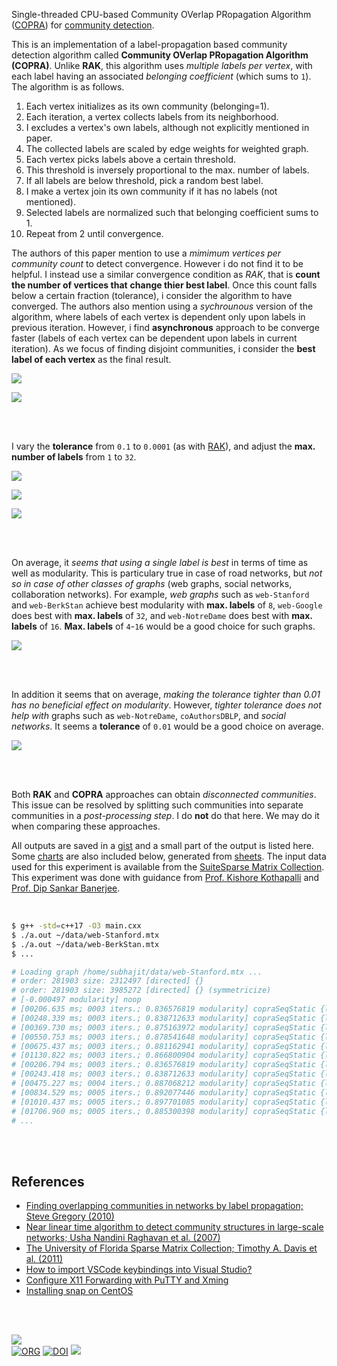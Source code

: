 Single-threaded CPU-based Community OVerlap PRopagation Algorithm ([COPRA]) for
[community detection].

This is an implementation of a label-propagation based community detection
algorithm called **Community OVerlap PRopagation Algorithm (COPRA)**. Unlike
**RAK**, this algorithm uses *multiple labels per vertex*, with each label having an
associated *belonging coefficient* (which sums to `1`). The algorithm is as follows.

1. Each vertex initializes as its own community (belonging=1).
2. Each iteration, a vertex collects labels from its neighborhood.
3. I excludes a vertex's own labels, although not explicitly mentioned in paper.
4. The collected labels are scaled by edge weights for weighted graph.
5. Each vertex picks labels above a certain threshold.
6. This threshold is inversely proportional to the max. number of labels.
7. If all labels are below threshold, pick a random best label.
8. I make a vertex join its own community if it has no labels (not mentioned).
9. Selected labels are normalized such that belonging coefficient sums to 1.
10. Repeat from 2 until convergence.

The authors of this paper mention to use a *mimimum vertices per community count*
to detect convergence. However i do not find it to be helpful. I instead use a
similar convergence condition as *RAK*, that is **count the number of vertices that**
**change thier best label**. Once this count falls below a certain fraction
(tolerance), i consider the algorithm to have converged. The authors also
mention using a *sychrounous* version of the algorithm, where labels of each
vertex is dependent only upon labels in previous iteration. However, i find
**asynchronous** approach to be converge faster (labels of each vertex can be
dependent upon labels in current iteration). As we focus of finding disjoint
communities, i consider the **best label of each vertex** as the final result.

[![](https://i.imgur.com/6UOli7q.png)][sheetp]

[![](https://i.imgur.com/7RUqa6l.png)][sheetp]

<br>
<br>

I vary the **tolerance** from `0.1` to `0.0001` (as with [RAK]), and adjust the **max.**
**number of labels** from `1` to `32`.

[![](https://i.imgur.com/70hxdGa.png)][sheetp]

[![](https://i.imgur.com/sG6ASLc.png)][sheetp]

[![](https://i.imgur.com/2NnJXny.png)][sheetp]

<br>
<br>

On average, it *seems that using a single label is best* in terms of time as well
as modularity. This is particulary true in case of road networks, but *not so in*
*case of other classes of graphs* (web graphs, social networks, collaboration
networks). For example, *web graphs* such as `web-Stanford` and `web-BerkStan` achieve
best modularity with **max. labels** of `8`, `web-Google` does best with **max. labels** of
`32`, and `web-NotreDame` does best with **max. labels** of `16`. **Max. labels** of `4`-`16`
would be a good choice for such graphs.

[![](https://i.imgur.com/zqq3eJO.png)][sheetp]

<br>
<br>

In addition it seems that on average, *making the tolerance tighter than 0.01 has*
*no beneficial effect on modularity*. However, *tighter tolerance does not help*
*with* graphs such as `web-NotreDame`, `coAuthorsDBLP`, and *social networks*. It seems
a **tolerance** of `0.01` would be a good choice on average.

[![](https://i.imgur.com/4rd819J.png)][sheetp]

<br>
<br>

Both **RAK** and **COPRA** approaches can obtain *disconnected communities*. This issue
can be resolved by splitting such communities into separate communities in a
*post-processing step*. I do **not** do that here. We may do it when comparing these
approaches.

All outputs are saved in a [gist] and a small part of the output is listed here.
Some [charts] are also included below, generated from [sheets]. The input data
used for this experiment is available from the [SuiteSparse Matrix Collection].
This experiment was done with guidance from [Prof. Kishore Kothapalli] and
[Prof. Dip Sankar Banerjee].


[COPRA]: https://arxiv.org/abs/0910.5516
[RAK]: https://arxiv.org/abs/0709.2938
[community detection]: https://en.wikipedia.org/wiki/Community_search
[previous experiment]: https://github.com/puzzlef/rak-communities-seq
[Prof. Dip Sankar Banerjee]: https://sites.google.com/site/dipsankarban/
[Prof. Kishore Kothapalli]: https://faculty.iiit.ac.in/~kkishore/
[SuiteSparse Matrix Collection]: https://sparse.tamu.edu

<br>

```bash
$ g++ -std=c++17 -O3 main.cxx
$ ./a.out ~/data/web-Stanford.mtx
$ ./a.out ~/data/web-BerkStan.mtx
$ ...

# Loading graph /home/subhajit/data/web-Stanford.mtx ...
# order: 281903 size: 2312497 [directed] {}
# order: 281903 size: 3985272 [directed] {} (symmetricize)
# [-0.000497 modularity] noop
# [00206.635 ms; 0003 iters.; 0.836576819 modularity] copraSeqStatic {labels=01, tolerance=1e-01}
# [00248.339 ms; 0003 iters.; 0.838712633 modularity] copraSeqStatic {labels=02, tolerance=1e-01}
# [00369.730 ms; 0003 iters.; 0.875163972 modularity] copraSeqStatic {labels=04, tolerance=1e-01}
# [00550.753 ms; 0003 iters.; 0.878541648 modularity] copraSeqStatic {labels=08, tolerance=1e-01}
# [00675.437 ms; 0003 iters.; 0.881162941 modularity] copraSeqStatic {labels=16, tolerance=1e-01}
# [01130.822 ms; 0003 iters.; 0.866800904 modularity] copraSeqStatic {labels=32, tolerance=1e-01}
# [00206.794 ms; 0003 iters.; 0.836576819 modularity] copraSeqStatic {labels=01, tolerance=5e-02}
# [00243.418 ms; 0003 iters.; 0.838712633 modularity] copraSeqStatic {labels=02, tolerance=5e-02}
# [00475.227 ms; 0004 iters.; 0.887068212 modularity] copraSeqStatic {labels=04, tolerance=5e-02}
# [00834.529 ms; 0005 iters.; 0.892077446 modularity] copraSeqStatic {labels=08, tolerance=5e-02}
# [01010.437 ms; 0005 iters.; 0.897701085 modularity] copraSeqStatic {labels=16, tolerance=5e-02}
# [01706.960 ms; 0005 iters.; 0.885300398 modularity] copraSeqStatic {labels=32, tolerance=5e-02}
# ...
```

<br>
<br>


## References

- [Finding overlapping communities in networks by label propagation; Steve Gregory (2010)](https://iopscience.iop.org/article/10.1088/1367-2630/12/10/103018)
- [Near linear time algorithm to detect community structures in large-scale networks; Usha Nandini Raghavan et al. (2007)](https://arxiv.org/abs/0709.2938)
- [The University of Florida Sparse Matrix Collection; Timothy A. Davis et al. (2011)](https://doi.org/10.1145/2049662.2049663)
- [How to import VSCode keybindings into Visual Studio?](https://stackoverflow.com/a/62417446/1413259)
- [Configure X11 Forwarding with PuTTY and Xming](https://www.centlinux.com/2019/01/configure-x11-forwarding-putty-xming-windows.html)
- [Installing snap on CentOS](https://snapcraft.io/docs/installing-snap-on-centos)

<br>
<br>


[![](https://i.imgur.com/7GLy9tb.jpg)](https://www.youtube.com/watch?v=L-ZBWLYGSuY)<br>
[![ORG](https://img.shields.io/badge/org-puzzlef-green?logo=Org)](https://puzzlef.github.io)
[![DOI](https://zenodo.org/badge/562029928.svg)](https://zenodo.org/badge/latestdoi/562029928)
![](https://ga-beacon.deno.dev/G-KD28SG54JQ:hbAybl6nQFOtmVxW4if3xw/github.com/puzzlef/copra-communities)

[gist]: https://gist.github.com/wolfram77/417cfff0ee5e5b233056283fc42f78ac
[charts]: https://imgur.com/a/zmjeCyw
[sheets]: https://docs.google.com/spreadsheets/d/1jNoY9zpiMpmFuRLMSTLY--XArqXmH0oQbguMtWv_j9s/edit?usp=sharing
[sheetp]: https://docs.google.com/spreadsheets/d/e/2PACX-1vQ9ym6LJBJZkwYEYk3sjAPJEt0QT67UZCxmnnOibZYYREwGXUmXL4LvurXAme5MvHlKMXaX-DOLX9Js/pubhtml
